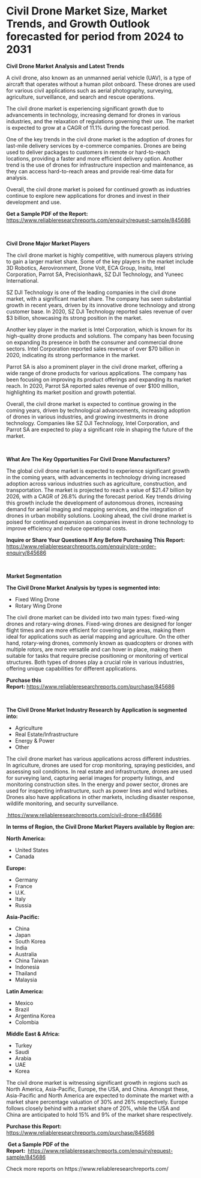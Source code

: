 <p><h1>Civil Drone Market Size, Market Trends, and Growth Outlook forecasted for period from 2024 to 2031</h1></p><p><strong>Civil Drone Market Analysis and Latest Trends</strong></p>
<p><p>A civil drone, also known as an unmanned aerial vehicle (UAV), is a type of aircraft that operates without a human pilot onboard. These drones are used for various civil applications such as aerial photography, surveying, agriculture, surveillance, and search and rescue operations. </p><p>The civil drone market is experiencing significant growth due to advancements in technology, increasing demand for drones in various industries, and the relaxation of regulations governing their use. The market is expected to grow at a CAGR of 11.1% during the forecast period.</p><p>One of the key trends in the civil drone market is the adoption of drones for last-mile delivery services by e-commerce companies. Drones are being used to deliver packages to customers in remote or hard-to-reach locations, providing a faster and more efficient delivery option. Another trend is the use of drones for infrastructure inspection and maintenance, as they can access hard-to-reach areas and provide real-time data for analysis.</p><p>Overall, the civil drone market is poised for continued growth as industries continue to explore new applications for drones and invest in their development and use.</p></p>
<p><strong>Get a Sample PDF of the Report:&nbsp;</strong> <a href="https://www.reliableresearchreports.com/enquiry/request-sample/845686">https://www.reliableresearchreports.com/enquiry/request-sample/845686</a></p>
<p>&nbsp;</p>
<p><strong>Civil Drone Major Market Players</strong></p>
<p><p>The civil drone market is highly competitive, with numerous players striving to gain a larger market share. Some of the key players in the market include 3D Robotics, Aerovironment, Drone Volt, ECA Group, Insitu, Intel Corporation, Parrot SA, Precisionhawk, SZ DJI Technology, and Yuneec International.</p><p>SZ DJI Technology is one of the leading companies in the civil drone market, with a significant market share. The company has seen substantial growth in recent years, driven by its innovative drone technology and strong customer base. In 2020, SZ DJI Technology reported sales revenue of over $3 billion, showcasing its strong position in the market.</p><p>Another key player in the market is Intel Corporation, which is known for its high-quality drone products and solutions. The company has been focusing on expanding its presence in both the consumer and commercial drone sectors. Intel Corporation reported sales revenue of over $70 billion in 2020, indicating its strong performance in the market.</p><p>Parrot SA is also a prominent player in the civil drone market, offering a wide range of drone products for various applications. The company has been focusing on improving its product offerings and expanding its market reach. In 2020, Parrot SA reported sales revenue of over $100 million, highlighting its market position and growth potential.</p><p>Overall, the civil drone market is expected to continue growing in the coming years, driven by technological advancements, increasing adoption of drones in various industries, and growing investments in drone technology. Companies like SZ DJI Technology, Intel Corporation, and Parrot SA are expected to play a significant role in shaping the future of the market.</p></p>
<p>&nbsp;</p>
<p><strong>What Are The Key Opportunities For Civil Drone Manufacturers?</strong></p>
<p><p>The global civil drone market is expected to experience significant growth in the coming years, with advancements in technology driving increased adoption across various industries such as agriculture, construction, and transportation. The market is projected to reach a value of $21.47 billion by 2026, with a CAGR of 26.8% during the forecast period. Key trends driving this growth include the development of autonomous drones, increasing demand for aerial imaging and mapping services, and the integration of drones in urban mobility solutions. Looking ahead, the civil drone market is poised for continued expansion as companies invest in drone technology to improve efficiency and reduce operational costs.</p></p>
<p><strong>Inquire or Share Your Questions If Any Before Purchasing This Report:</strong> <a href="https://www.reliableresearchreports.com/enquiry/pre-order-enquiry/845686">https://www.reliableresearchreports.com/enquiry/pre-order-enquiry/845686</a></p>
<p>&nbsp;</p>
<p><strong>Market Segmentation</strong></p>
<p><strong>The Civil Drone Market Analysis by types is segmented into:</strong></p>
<p><ul><li>Fixed Wing Drone</li><li>Rotary Wing Drone</li></ul></p>
<p><p>The civil drone market can be divided into two main types: fixed-wing drones and rotary-wing drones. Fixed-wing drones are designed for longer flight times and are more efficient for covering large areas, making them ideal for applications such as aerial mapping and agriculture. On the other hand, rotary-wing drones, commonly known as quadcopters or drones with multiple rotors, are more versatile and can hover in place, making them suitable for tasks that require precise positioning or monitoring of vertical structures. Both types of drones play a crucial role in various industries, offering unique capabilities for different applications.</p></p>
<p><strong>Purchase this Report:&nbsp;</strong><a href="https://www.reliableresearchreports.com/purchase/845686">https://www.reliableresearchreports.com/purchase/845686</a></p>
<p>&nbsp;</p>
<p><strong>The Civil Drone Market Industry Research by Application is segmented into:</strong></p>
<p><ul><li>Agriculture</li><li>Real Estate/Infrastructure</li><li>Energy & Power</li><li>Other</li></ul></p>
<p><p>The civil drone market has various applications across different industries. In agriculture, drones are used for crop monitoring, spraying pesticides, and assessing soil conditions. In real estate and infrastructure, drones are used for surveying land, capturing aerial images for property listings, and monitoring construction sites. In the energy and power sector, drones are used for inspecting infrastructure, such as power lines and wind turbines. Drones also have applications in other markets, including disaster response, wildlife monitoring, and security surveillance.</p></p>
<p><a href="https://www.reliableresearchreports.com/civil-drone-r845686">&nbsp;https://www.reliableresearchreports.com/civil-drone-r845686</a></p>
<p><strong>In terms of Region, the Civil Drone Market Players available by Region are:</strong></p>
<p>
    <p> <strong> North America: </strong>
        <ul>
            <li>United States</li>
            <li>Canada</li>
        </ul>
        </p> 
    <p> <strong> Europe: </strong>
        <ul>
            <li>Germany</li>
            <li>France</li>
            <li>U.K.</li>
            <li>Italy</li>
            <li>Russia</li>
        </ul>
        </p> 
    <p> <strong> Asia-Pacific: </strong>
        <ul>
            <li>China</li>
            <li>Japan</li>
            <li>South Korea</li>
            <li>India</li>
            <li>Australia</li>
            <li>China Taiwan</li>
            <li>Indonesia</li>
            <li>Thailand</li>
            <li>Malaysia</li>
        </ul>
        </p> 
    <p> <strong> Latin America: </strong>
        <ul>
            <li>Mexico</li>
            <li>Brazil</li>
            <li>Argentina Korea</li>
            <li>Colombia</li>
        </ul>
        </p> 
    <p> <strong> Middle East & Africa: </strong>
        <ul>
            <li>Turkey</li>
            <li>Saudi</li>
            <li>Arabia</li>
            <li>UAE</li>
            <li>Korea</li>
        </ul>
    </p>
    </p>
<p><p>The civil drone market is witnessing significant growth in regions such as North America, Asia-Pacific, Europe, the USA, and China. Amongst these, Asia-Pacific and North America are expected to dominate the market with a market share percentage valuation of 30% and 26% respectively. Europe follows closely behind with a market share of 20%, while the USA and China are anticipated to hold 15% and 9% of the market share respectively.</p></p>
<p><strong>Purchase this Report: </strong><a href="https://www.reliableresearchreports.com/purchase/845686">https://www.reliableresearchreports.com/purchase/845686</a></p>
<p>&nbsp;<strong>Get a Sample PDF of the Report:&nbsp;&nbsp;</strong><a href="https://www.reliableresearchreports.com/enquiry/request-sample/845686">https://www.reliableresearchreports.com/enquiry/request-sample/845686</a></p>
<p><strong></strong></p>
<p>Check more reports on https://www.reliableresearchreports.com/</p>
